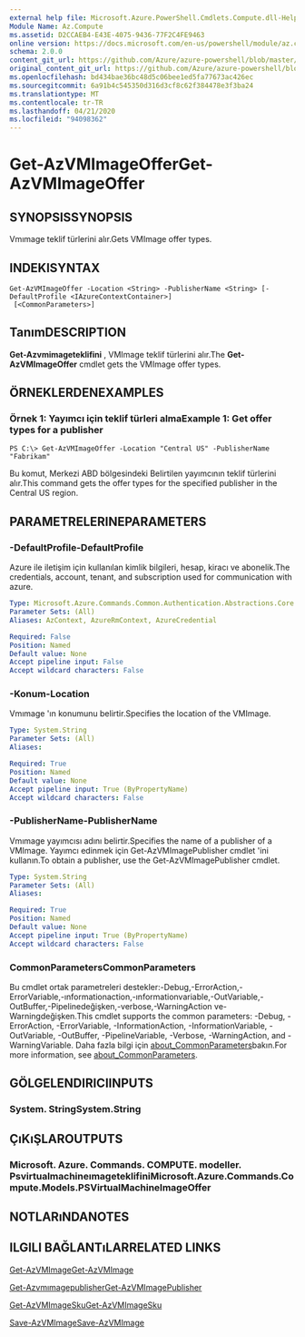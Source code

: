 ```yaml
---
external help file: Microsoft.Azure.PowerShell.Cmdlets.Compute.dll-Help.xml
Module Name: Az.Compute
ms.assetid: D2CCAEB4-E43E-4075-9436-77F2C4FE9463
online version: https://docs.microsoft.com/en-us/powershell/module/az.compute/get-azvmimageoffer
schema: 2.0.0
content_git_url: https://github.com/Azure/azure-powershell/blob/master/src/Compute/Compute/help/Get-AzVMImageOffer.md
original_content_git_url: https://github.com/Azure/azure-powershell/blob/master/src/Compute/Compute/help/Get-AzVMImageOffer.md
ms.openlocfilehash: bd434bae36bc48d5c06bee1ed5fa77673ac426ec
ms.sourcegitcommit: 6a91b4c545350d316d3cf8c62f384478e3f3ba24
ms.translationtype: MT
ms.contentlocale: tr-TR
ms.lasthandoff: 04/21/2020
ms.locfileid: "94098362"
---
```

# <span data-ttu-id="3a21d-101">Get-AzVMImageOffer</span><span class="sxs-lookup"><span data-stu-id="3a21d-101">Get-AzVMImageOffer</span></span>

## <span data-ttu-id="3a21d-102">SYNOPSIS</span><span class="sxs-lookup"><span data-stu-id="3a21d-102">SYNOPSIS</span></span>
<span data-ttu-id="3a21d-103">Vmımage teklif türlerini alır.</span><span class="sxs-lookup"><span data-stu-id="3a21d-103">Gets VMImage offer types.</span></span>

## <span data-ttu-id="3a21d-104">INDEKI</span><span class="sxs-lookup"><span data-stu-id="3a21d-104">SYNTAX</span></span>

```
Get-AzVMImageOffer -Location <String> -PublisherName <String> [-DefaultProfile <IAzureContextContainer>]
 [<CommonParameters>]
```

## <span data-ttu-id="3a21d-105">Tanım</span><span class="sxs-lookup"><span data-stu-id="3a21d-105">DESCRIPTION</span></span>
<span data-ttu-id="3a21d-106">**Get-Azvmimageteklifini** , VMImage teklif türlerini alır.</span><span class="sxs-lookup"><span data-stu-id="3a21d-106">The **Get-AzVMImageOffer** cmdlet gets the VMImage offer types.</span></span>

## <span data-ttu-id="3a21d-107">ÖRNEKLERDEN</span><span class="sxs-lookup"><span data-stu-id="3a21d-107">EXAMPLES</span></span>

### <span data-ttu-id="3a21d-108">Örnek 1: Yayımcı için teklif türleri alma</span><span class="sxs-lookup"><span data-stu-id="3a21d-108">Example 1: Get offer types for a publisher</span></span>
```
PS C:\> Get-AzVMImageOffer -Location "Central US" -PublisherName "Fabrikam"
```

<span data-ttu-id="3a21d-109">Bu komut, Merkezi ABD bölgesindeki Belirtilen yayımcının teklif türlerini alır.</span><span class="sxs-lookup"><span data-stu-id="3a21d-109">This command gets the offer types for the specified publisher in the Central US region.</span></span>

## <span data-ttu-id="3a21d-110">PARAMETRELERINE</span><span class="sxs-lookup"><span data-stu-id="3a21d-110">PARAMETERS</span></span>

### <span data-ttu-id="3a21d-111">-DefaultProfile</span><span class="sxs-lookup"><span data-stu-id="3a21d-111">-DefaultProfile</span></span>
<span data-ttu-id="3a21d-112">Azure ile iletişim için kullanılan kimlik bilgileri, hesap, kiracı ve abonelik.</span><span class="sxs-lookup"><span data-stu-id="3a21d-112">The credentials, account, tenant, and subscription used for communication with azure.</span></span>

```yaml
Type: Microsoft.Azure.Commands.Common.Authentication.Abstractions.Core.IAzureContextContainer
Parameter Sets: (All)
Aliases: AzContext, AzureRmContext, AzureCredential

Required: False
Position: Named
Default value: None
Accept pipeline input: False
Accept wildcard characters: False
```

### <span data-ttu-id="3a21d-113">-Konum</span><span class="sxs-lookup"><span data-stu-id="3a21d-113">-Location</span></span>
<span data-ttu-id="3a21d-114">Vmımage 'ın konumunu belirtir.</span><span class="sxs-lookup"><span data-stu-id="3a21d-114">Specifies the location of the VMImage.</span></span>

```yaml
Type: System.String
Parameter Sets: (All)
Aliases:

Required: True
Position: Named
Default value: None
Accept pipeline input: True (ByPropertyName)
Accept wildcard characters: False
```

### <span data-ttu-id="3a21d-115">-PublisherName</span><span class="sxs-lookup"><span data-stu-id="3a21d-115">-PublisherName</span></span>
<span data-ttu-id="3a21d-116">Vmımage yayımcısı adını belirtir.</span><span class="sxs-lookup"><span data-stu-id="3a21d-116">Specifies the name of a publisher of a VMImage.</span></span>
<span data-ttu-id="3a21d-117">Yayımcı edinmek için Get-AzVMImagePublisher cmdlet 'ini kullanın.</span><span class="sxs-lookup"><span data-stu-id="3a21d-117">To obtain a publisher, use the Get-AzVMImagePublisher cmdlet.</span></span>

```yaml
Type: System.String
Parameter Sets: (All)
Aliases:

Required: True
Position: Named
Default value: None
Accept pipeline input: True (ByPropertyName)
Accept wildcard characters: False
```

### <span data-ttu-id="3a21d-118">CommonParameters</span><span class="sxs-lookup"><span data-stu-id="3a21d-118">CommonParameters</span></span>
<span data-ttu-id="3a21d-119">Bu cmdlet ortak parametreleri destekler:-Debug,-ErrorAction,-ErrorVariable,-ınformationaction,-ınformationvariable,-OutVariable,-OutBuffer,-Pipelinedeğişken,-verbose,-WarningAction ve-Warningdeğişken.</span><span class="sxs-lookup"><span data-stu-id="3a21d-119">This cmdlet supports the common parameters: -Debug, -ErrorAction, -ErrorVariable, -InformationAction, -InformationVariable, -OutVariable, -OutBuffer, -PipelineVariable, -Verbose, -WarningAction, and -WarningVariable.</span></span> <span data-ttu-id="3a21d-120">Daha fazla bilgi için [about_CommonParameters](http://go.microsoft.com/fwlink/?LinkID=113216)bakın.</span><span class="sxs-lookup"><span data-stu-id="3a21d-120">For more information, see [about_CommonParameters](http://go.microsoft.com/fwlink/?LinkID=113216).</span></span>

## <span data-ttu-id="3a21d-121">GÖLGELENDIRICI</span><span class="sxs-lookup"><span data-stu-id="3a21d-121">INPUTS</span></span>

### <span data-ttu-id="3a21d-122">System. String</span><span class="sxs-lookup"><span data-stu-id="3a21d-122">System.String</span></span>

## <span data-ttu-id="3a21d-123">ÇıKıŞLAR</span><span class="sxs-lookup"><span data-stu-id="3a21d-123">OUTPUTS</span></span>

### <span data-ttu-id="3a21d-124">Microsoft. Azure. Commands. COMPUTE. modeller. Psvirtualmachineımageteklifini</span><span class="sxs-lookup"><span data-stu-id="3a21d-124">Microsoft.Azure.Commands.Compute.Models.PSVirtualMachineImageOffer</span></span>

## <span data-ttu-id="3a21d-125">NOTLARıNDA</span><span class="sxs-lookup"><span data-stu-id="3a21d-125">NOTES</span></span>

## <span data-ttu-id="3a21d-126">ILGILI BAĞLANTıLAR</span><span class="sxs-lookup"><span data-stu-id="3a21d-126">RELATED LINKS</span></span>

[<span data-ttu-id="3a21d-127">Get-AzVMImage</span><span class="sxs-lookup"><span data-stu-id="3a21d-127">Get-AzVMImage</span></span>](./Get-AzVMImage.md)

[<span data-ttu-id="3a21d-128">Get-Azvmımagepublisher</span><span class="sxs-lookup"><span data-stu-id="3a21d-128">Get-AzVMImagePublisher</span></span>](./Get-AzVMImagePublisher.md)

[<span data-ttu-id="3a21d-129">Get-AzVMImageSku</span><span class="sxs-lookup"><span data-stu-id="3a21d-129">Get-AzVMImageSku</span></span>](./Get-AzVMImageSku.md)

[<span data-ttu-id="3a21d-130">Save-AzVMImage</span><span class="sxs-lookup"><span data-stu-id="3a21d-130">Save-AzVMImage</span></span>](./Save-AzVMImage.md)


